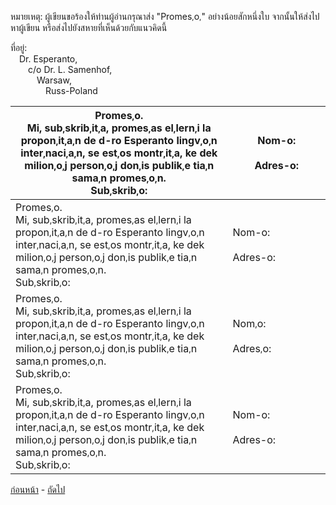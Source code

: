 <link href="markdown.css" rel="stylesheet">

หมายเหตุ: ผู้เขียนขอร้องให้ท่านผู้อ่านกรุณาส่ง "Promes<small>,</small>o<small>,</small>" อย่างน้อยสักหนึ่งใบ จากนั้นให้ส่งไปหาผู้เขียน หรือส่งไปยังสหายที่เห็นด้วยกับแนวคิดนี้

ที่อยู่:<br>
&emsp;Dr. Esperanto, <br>
&emsp;&emsp;c/o Dr. L. Samenhof,<br>
&emsp;&emsp;&emsp;Warsaw,<br>
&emsp;&emsp;&emsp;&emsp;Russ-Poland

|  Promes<small>,</small>o.<br> Mi, sub<small>,</small>skrib<small>,</small>it<small>,</small>a, promes<small>,</small>as el<small>,</small>lern<small>,</small>i la propon<small>,</small>it<small>,</small>a<small>,</small>n de d-ro Esperanto lingv<small>,</small>o<small>,</small>n inter<small>,</small>naci<small>,</small>a<small>,</small>n, se est<small>,</small>os montr<small>,</small>it<small>,</small>a, ke dek milion<small>,</small>o<small>,</small>j person<small>,</small>o<small>,</small>j don<small>,</small>is publik<small>,</small>e tia<small>,</small>n sama<small>,</small>n promes<small>,</small>o<small>,</small>n. <br>    Sub<small>,</small>skrib<small>,</small>o:  |  Nom-o:<br>        Adres-o:|
|---|---|
|  Promes<small>,</small>o.<br> Mi, sub<small>,</small>skrib<small>,</small>it<small>,</small>a, promes<small>,</small>as el<small>,</small>lern<small>,</small>i la propon<small>,</small>it<small>,</small>a<small>,</small>n de d-ro Esperanto lingv<small>,</small>o<small>,</small>n inter<small>,</small>naci<small>,</small>a<small>,</small>n, se est<small>,</small>os montr<small>,</small>it<small>,</small>a, ke dek milion<small>,</small>o<small>,</small>j person<small>,</small>o<small>,</small>j don<small>,</small>is publik<small>,</small>e tia<small>,</small>n sama<small>,</small>n promes<small>,</small>o<small>,</small>n. <br>    Sub<small>,</small>skrib<small>,</small>o:  |  Nom-o:<br>        Adres-o:|
|  Promes<small>,</small>o.<br> Mi, sub<small>,</small>skrib<small>,</small>it<small>,</small>a, promes<small>,</small>as el<small>,</small>lern<small>,</small>i la propon<small>,</small>it<small>,</small>a<small>,</small>n de d-ro Esperanto lingv<small>,</small>o<small>,</small>n inter<small>,</small>naci<small>,</small>a<small>,</small>n, se est<small>,</small>os montr<small>,</small>it<small>,</small>a, ke dek milion<small>,</small>o<small>,</small>j person<small>,</small>o<small>,</small>j don<small>,</small>is publik<small>,</small>e tia<small>,</small>n sama<small>,</small>n promes<small>,</small>o<small>,</small>n. <br>    Sub<small>,</small>skrib<small>,</small>o:  | Nom<small>,</small>o:<br>        Adres<small>,</small>o:|
|  Promes<small>,</small>o.<br> Mi, sub<small>,</small>skrib<small>,</small>it<small>,</small>a, promes<small>,</small>as el<small>,</small>lern<small>,</small>i la propon<small>,</small>it<small>,</small>a<small>,</small>n de d-ro Esperanto lingv<small>,</small>o<small>,</small>n inter<small>,</small>naci<small>,</small>a<small>,</small>n, se est<small>,</small>os montr<small>,</small>it<small>,</small>a, ke dek milion<small>,</small>o<small>,</small>j person<small>,</small>o<small>,</small>j don<small>,</small>is publik<small>,</small>e tia<small>,</small>n sama<small>,</small>n promes<small>,</small>o<small>,</small>n. <br>    Sub<small>,</small>skrib<small>,</small>o:  |  Nom-o:<br>        Adres-o:|

[ก่อนหน้า](./7.md) - [ถัดไป](./9.md)
